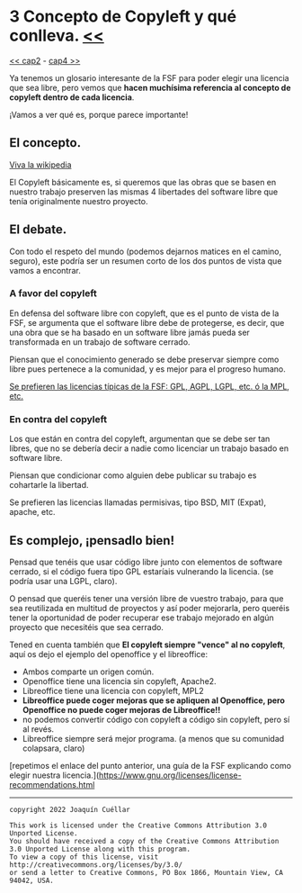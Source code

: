 # 3 Concepto de Copyleft y qué conlleva. [<<](../README.md)
[<< cap2](./capitulo2.md) - [cap4 >>](./capitulo4.md)

Ya tenemos un glosario interesante de la FSF para poder elegir una licencia que sea libre, pero vemos que **hacen muchísima referencia al concepto de copyleft dentro de cada licencia**.

¡Vamos a ver qué es, porque parece importante!


## El concepto.

[Viva la wikipedia](https://es.wikipedia.org/wiki/Copyleft)

El Copyleft básicamente es, si queremos que las obras que se basen en nuestro trabajo preserven las mismas 4 libertades del software libre que tenía originalmente nuestro proyecto.

## El debate.

Con todo el respeto del mundo (podemos dejarnos matices en el camino, seguro), este podría ser un resumen corto de los dos puntos de vista que vamos a encontrar.

### A favor del copyleft

En defensa del software libre con copyleft, que es el punto de vista de la FSF, se argumenta que el software libre debe de protegerse, es decir, que una obra que se ha basado en un software libre jamás pueda ser transformada en un trabajo de software cerrado.

Piensan que el conocimiento generado se debe preservar siempre como libre pues pertenece a la comunidad, y es mejor para el progreso humano.

[Se prefieren las licencias típicas de la FSF: GPL, AGPL, LGPL, etc. ó la MPL, etc.](https://www.gnu.org/licenses/copyleft.es.html)

### En contra del copyleft

Los que están en contra del copyleft, argumentan que se debe ser tan libres, que no se debería decir a nadie como licenciar un trabajo basado en software libre.

Piensan que condicionar como alguien debe publicar su trabajo es cohartarle la libertad.

Se prefieren las licencias llamadas permisivas, tipo BSD, MIT (Expat), apache, etc.

## Es complejo, ¡pensadlo bien!

Pensad que tenéis que usar código libre junto con elementos de software cerrado, si el código fuera tipo GPL estaríais vulnerando la licencia. (se podría usar una LGPL, claro).

O pensad que queréis tener una versión libre de vuestro trabajo, para que sea reutilizada en multitud de proyectos y así poder mejorarla, pero queréis tener la oportunidad de poder recuperar ese trabajo mejorado en algún proyecto que necesitéis que sea cerrado.

Tened en cuenta también que **El copyleft siempre "vence" al no copyleft**, aquí os dejo el ejemplo del openoffice y el libreoffice:

+ Ambos comparte un origen común.
+ Openoffice tiene una licencia sin copyleft, Apache2.
+ Libreoffice tiene una licencia con copyleft, MPL2
+ **Libreoffice puede coger mejoras que se apliquen al Openoffice, pero Openoffice no puede coger mejoras de Libreoffice!!**
+ no podemos convertir código con copyleft a código sin copyleft, pero sí al revés.
+ Libreoffice siempre será mejor programa. (a menos que su comunidad colapsara, claro)

[repetimos el enlace del punto anterior, una guía de la FSF explicando como elegir nuestra licencia.](https://www.gnu.org/licenses/license-recommendations.html

***

```
copyright 2022 Joaquín Cuéllar

This work is licensed under the Creative Commons Attribution 3.0 Unported License. 
You should have received a copy of the Creative Commons Attribution 3.0 Unported License along with this program.
To view a copy of this license, visit http://creativecommons.org/licenses/by/3.0/
or send a letter to Creative Commons, PO Box 1866, Mountain View, CA 94042, USA.
```

